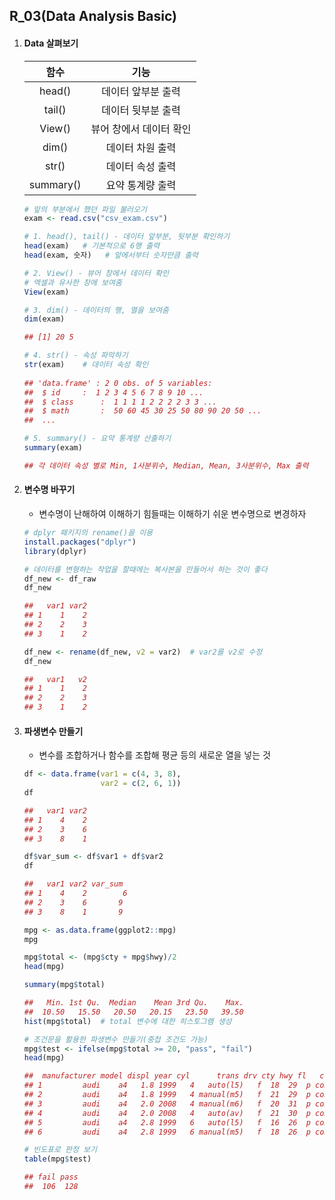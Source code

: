 ## R_03(Data Analysis Basic)

1. #### Data 살펴보기

   |   함수    |          기능           |
   | :-------: | :---------------------: |
   |  head()   |   데이터 앞부분 출력    |
   |  tail()   |   데이터 뒷부분 출력    |
   |  View()   | 뷰어 창에서 데이터 확인 |
   |   dim()   |    데이터 차원 출력     |
   |   str()   |    데이터 속성 출력     |
   | summary() |    요약 통계량 출력     |

   ```R
   # 앞의 부분에서 했던 파일 불러오기
   exam <- read.csv("csv_exam.csv")
   
   # 1. head(), tail() - 데이터 앞부분, 뒷부분 확인하기
   head(exam)	# 기본적으로 6행 출력
   head(exam, 숫자)	# 앞에서부터 숫자만큼 출력
   
   # 2. View() - 뷰어 창에서 데이터 확인
   # 엑셀과 유사한 창에 보여줌
   View(exam)
   
   # 3. dim() - 데이터의 행, 열을 보여줌
   dim(exam)
   
   ## [1] 20 5
   
   # 4. str() - 속성 파악하기
   str(exam)	# 데이터 속성 확인
    
   ## 'data.frame' : 2 0 obs. of 5 variables:
   ##  $ id		:  1 2 3 4 5 6 7 8 9 10 ...
   ##  $ class		:  1 1 1 1 2 2 2 2 3 3 ...
   ##  $ math		:  50 60 45 30 25 50 80 90 20 50 ...
   ##  ...
   
   # 5. summary() - 요약 통계량 산출하기
   summary(exam)
   
   ## 각 데이터 속성 별로 Min, 1사분위수, Median, Mean, 3사분위수, Max 출력 
   ```

2. #### 변수명 바꾸기

   - 변수명이 난해하여 이해하기 힘들때는 이해하기 쉬운 변수명으로 변경하자

   ```R
   # dplyr 패키지의 rename()을 이용
   install.packages("dplyr")
   library(dplyr)
   
   # 데이터를 변형하는 작업을 할때에는 복사본을 만들어서 하는 것이 좋다
   df_new <- df_raw
   df_new
   
   ##   var1 var2
   ## 1    1    2
   ## 2    2    3
   ## 3    1    2
   
   df_new <- rename(df_new, v2 = var2)  # var2를 v2로 수정
   df_new
   
   ##   var1   v2
   ## 1    1    2
   ## 2    2    3
   ## 3    1    2
   ```

3. #### 파생변수 만들기

   - 변수를 조합하거나 함수를 조합해 평균 등의 새로운 열을 넣는 것

   ```R
   df <- data.frame(var1 = c(4, 3, 8),
                    var2 = c(2, 6, 1))
   df
   
   ##   var1 var2
   ## 1    4    2
   ## 2    3    6
   ## 3    8    1
   
   df$var_sum <- df$var1 + df$var2
   df
   
   ##   var1 var2 var_sum
   ## 1    4    2		 6
   ## 2    3    6       9
   ## 3    8    1       9
   ```

   ```R
   mpg <- as.data.frame(ggplot2::mpg)
   mpg
   
   mpg$total <- (mpg$cty + mpg$hwy)/2
   head(mpg)
   
   summary(mpg$total)
   
   ##   Min. 1st Qu.  Median    Mean 3rd Qu.    Max. 
   ##  10.50   15.50   20.50   20.15   23.50   39.50 
   hist(mpg$total)	# total 변수에 대한 히스토그램 생성
   
   # 조건문을 활용한 파생변수 만들기(중첩 조건도 가능)
   mpg$test <- ifelse(mpg$total >= 20, "pass", "fail")
   head(mpg)
   
   ##  manufacturer model displ year cyl      trans drv cty hwy fl   class total test
   ## 1         audi    a4   1.8 1999   4   auto(l5)   f  18  29  p compact  23.5 pass
   ## 2         audi    a4   1.8 1999   4 manual(m5)   f  21  29  p compact  25.0 pass
   ## 3         audi    a4   2.0 2008   4 manual(m6)   f  20  31  p compact  25.5 pass
   ## 4         audi    a4   2.0 2008   4   auto(av)   f  21  30  p compact  25.5 pass
   ## 5         audi    a4   2.8 1999   6   auto(l5)   f  16  26  p compact  21.0 pass
   ## 6         audi    a4   2.8 1999   6 manual(m5)   f  18  26  p compact  22.0 pass
   
   # 빈도표로 판정 보기
   table(mpg$test)
   
   ## fail pass 
   ##  106  128 
   ```

   